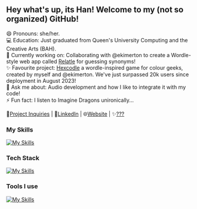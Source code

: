 ## Hey what's up, its Han! Welcome to my (not so organized) GitHub!

😄 Pronouns: she/her.\
💻 Education: Just graduated from Queen's University Computing and the Creative Arts (BAH).\
🔭 Currently working on: Collaborating with @ekimerton to create a Wordle-style web app called [Relatle](https://github.com/ekimerton/word-game) for guessing synonyms!\
✨ Favourite project: [Hexcodle](https://www.hexcodle.com) a wordle-inspired game for colour geeks, created by myself and @ekimerton. We've just surpassed 20k users since deployment in August 2023!\
💬 Ask me about: Audio development and how I like to integrate it with my code!\
⚡ Fun fact: I listen to Imagine Dragons unironically...

📧[Project Inquiries](mailto:larsnmusic@gmail.com) | 💼[LinkedIn](https://www.linkedin.com/in/hannahlars) | 🌐[Website](https://hannah-larsen.github.io/) | ✨[???](https://www.soundcloud.com/larsnmusic)

### My Skills
[![My Skills](https://skillicons.dev/icons?i=js,html,css,python,java,c,haskell)](https://skillicons.dev)

### Tech Stack
[![My Skills](https://skillicons.dev/icons?i=react,nodejs)](https://skillicons.dev)

### Tools I use
[![My Skills](https://skillicons.dev/icons?i=github,vscode,ableton,figma,latex,illustrator,photoshop)](https://skillicons.dev)
